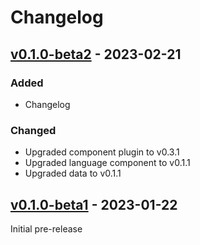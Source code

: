 Changelog
=========

[v0.1.0-beta2] - 2023-02-21
---------------------------

### Added

- Changelog

### Changed

- Upgraded component plugin to v0.3.1
- Upgraded language component to v0.1.1
- Upgraded data to v0.1.1

[v0.1.0-beta1] - 2023-01-22
---------------------------

Initial pre-release

[v0.1.0-beta2]: https://github.com/marytts/voice-serbski-institut-hsb-matej/releases/tag/v0.1.0-beta2
[v0.1.0-beta1]: https://github.com/marytts/voice-serbski-institut-hsb-matej/releases/tag/v0.1.0-beta1

